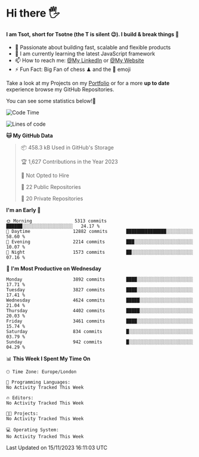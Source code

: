 # Hi there :raised_hand_with_fingers_splayed:
#### I am Tsot, short for Tsotne (the T is silent :wink:). I build & break things :space_invader:
- :telescope: Passionate about building fast, scalable and flexible products
- :seedling: I am currently learning the latest JavaScript framework 
- :mailbox: How to reach me: [@My LinkedIn](https://www.linkedin.com/in/tsotne-gvadzabia/) or [@My Website](https://tsotne.co.uk/contact)
- :zap: Fun Fact: Big Fan of chess ♟ and the 👾 emoji

Take a look at my Projects on my [Portfolio](https://tsotne.co.uk/) or for a more **up to date** experience browse my GitHub Repositories.

You can see some statistics below!:space_invader:
<!--START_SECTION:waka-->
![Code Time](http://img.shields.io/badge/Code%20Time-761%20hrs%202%20mins-blue)

![Lines of code](https://img.shields.io/badge/From%20Hello%20World%20I%27ve%20Written-8.6%20million%20lines%20of%20code-blue)

**🐱 My GitHub Data** 

> 📦 458.3 kB Used in GitHub's Storage 
 > 
> 🏆 1,627 Contributions in the Year 2023
 > 
> 🚫 Not Opted to Hire
 > 
> 📜 22 Public Repositories 
 > 
> 🔑 20 Private Repositories 
 > 
**I'm an Early 🐤** 

```text
🌞 Morning                5313 commits        ██████░░░░░░░░░░░░░░░░░░░   24.17 % 
🌆 Daytime                12882 commits       ███████████████░░░░░░░░░░   58.60 % 
🌃 Evening                2214 commits        ███░░░░░░░░░░░░░░░░░░░░░░   10.07 % 
🌙 Night                  1573 commits        ██░░░░░░░░░░░░░░░░░░░░░░░   07.16 % 
```
📅 **I'm Most Productive on Wednesday** 

```text
Monday                   3892 commits        ████░░░░░░░░░░░░░░░░░░░░░   17.71 % 
Tuesday                  3827 commits        ████░░░░░░░░░░░░░░░░░░░░░   17.41 % 
Wednesday                4624 commits        █████░░░░░░░░░░░░░░░░░░░░   21.04 % 
Thursday                 4402 commits        █████░░░░░░░░░░░░░░░░░░░░   20.03 % 
Friday                   3461 commits        ████░░░░░░░░░░░░░░░░░░░░░   15.74 % 
Saturday                 834 commits         █░░░░░░░░░░░░░░░░░░░░░░░░   03.79 % 
Sunday                   942 commits         █░░░░░░░░░░░░░░░░░░░░░░░░   04.29 % 
```


📊 **This Week I Spent My Time On** 

```text
🕑︎ Time Zone: Europe/London

💬 Programming Languages: 
No Activity Tracked This Week

🔥 Editors: 
No Activity Tracked This Week

🐱‍💻 Projects: 
No Activity Tracked This Week

💻 Operating System: 
No Activity Tracked This Week
```


 Last Updated on 15/11/2023 16:11:03 UTC
<!--END_SECTION:waka-->
